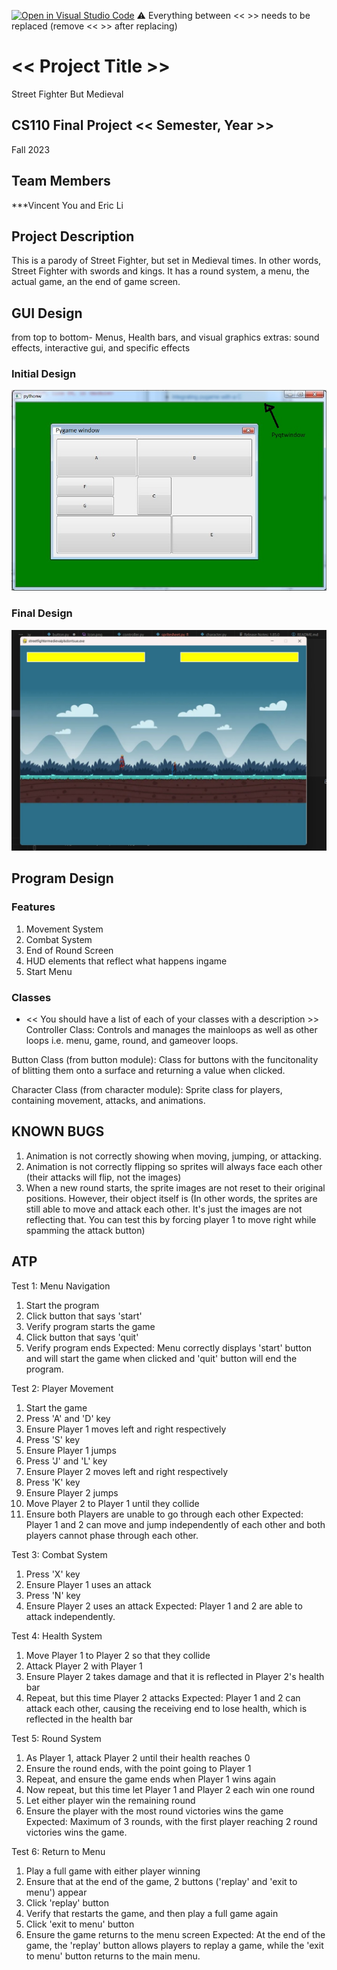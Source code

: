 [![Open in Visual Studio Code](https://classroom.github.com/assets/open-in-vscode-718a45dd9cf7e7f842a935f5ebbe5719a5e09af4491e668f4dbf3b35d5cca122.svg)](https://classroom.github.com/online_ide?assignment_repo_id=12803360&assignment_repo_type=AssignmentRepo)
:warning: Everything between << >> needs to be replaced (remove << >> after replacing)

# << Project Title >>
Street Fighter But Medieval

## CS110 Final Project  << Semester, Year >>
Fall 2023

## Team Members
***Vincent You and Eric Li

## Project Description
This is a parody of Street Fighter, but set in Medieval times. In other words, Street Fighter with swords and kings.
It has a round system, a menu, the actual game, an the end of game screen.

## GUI Design
from top to bottom-
Menus, Health bars, and visual graphics 
extras: sound effects, interactive gui, and specific effects
### Initial Design

![initial gui](assets/gui.jpg)

### Final Design

![final gui](assets/finalgui.jpg)

## Program Design

### Features

1. Movement System
2. Combat System
3. End of Round Screen
4. HUD elements that reflect what happens ingame
5. Start Menu

### Classes

- << You should have a list of each of your classes with a description >>
Controller Class:
    Controls and manages the mainloops as well as other loops i.e. menu, game, round, and gameover loops.

Button Class (from button module):
    Class for buttons with the funcitonality of blitting them onto a surface and returning a value when clicked.

Character Class (from character module):
    Sprite class for players, containing movement, attacks, and animations.

## KNOWN BUGS
1. Animation is not correctly showing when moving, jumping, or attacking.
2. Animation is not correctly flipping so sprites will always face each other (their attacks will flip, not the images)
3. When a new round starts, the sprite images are not reset to their original positions. However, their object itself is (In other words, the sprites are still able to move and attack each other. It's just the images are not reflecting that. You can test this by forcing player 1 to move right while spamming the attack button)

## ATP

Test 1: Menu Navigation
1. Start the program
2. Click button that says 'start'
3. Verify program starts the game
4. Click button that says 'quit'
5. Verify program ends
Expected: Menu correctly displays 'start' button and will start the game when clicked and 'quit' button will end the program.

Test 2: Player Movement
1. Start the game
2. Press 'A' and 'D' key
3. Ensure Player 1 moves left and right respectively
4. Press 'S' key
5. Ensure Player 1 jumps
6. Press 'J' and 'L' key
7. Ensure Player 2 moves left and right respectively
8. Press 'K' key
9. Ensure Player 2 jumps
10. Move Player 2 to Player 1 until they collide
11. Ensure both Players are unable to go through each other
Expected: Player 1 and 2 can move and jump independently of each other and both players cannot phase through each other.

Test 3: Combat System
1. Press 'X' key
2. Ensure Player 1 uses an attack
3. Press 'N' key
4. Ensure Player 2 uses an attack
Expected: Player 1 and 2 are able to attack independently.

Test 4: Health System
1. Move Player 1 to Player 2 so that they collide
2. Attack Player 2 with Player 1
3. Ensure Player 2 takes damage and that it is reflected in Player 2's health bar
4. Repeat, but this time Player 2 attacks
Expected: Player 1 and 2 can attack each other, causing the receiving end to lose health, which is reflected in the health bar

Test 5: Round System
1. As Player 1, attack Player 2 until their health reaches 0
2. Ensure the round ends, with the point going to Player 1
3. Repeat, and ensure the game ends when Player 1 wins again
4. Now repeat, but this time let Player 1 and Player 2 each win one round
5. Let either player win the remaining round
6. Ensure the player with the most round victories wins the game
Expected: Maximum of 3 rounds, with the first player reaching 2 round victories wins the game.

Test 6: Return to Menu
1. Play a full game with either player winning
2. Ensure that at the end of the game, 2 buttons ('replay' and 'exit to menu') appear
3. Click 'replay' button
4. Verify that restarts the game, and then play a full game again
5. Click 'exit to menu' button
6. Ensure the game returns to the menu screen
Expected: At the end of the game, the 'replay' button allows players to replay a game, while the 'exit to menu' button returns to the main menu.



